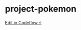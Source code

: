 # project-pokemon

[Edit in Codeflow ⚡️](https://stackblitz.com/~/github.com/AYUSHGAIROLA/project-pokemon)